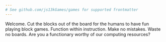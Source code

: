 ```yaml
---
# See github.com/js13kGames/games for supported frontmatter
---
```

Welcome. Cut the blocks out of the board for the humans to have fun playing block games. Function within instruction. Make no mistakes. Waste no boards. Are you a functionary worthy of our computing resources?